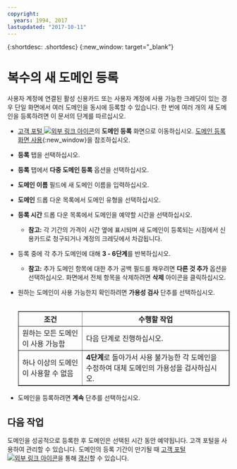 ```yaml
---
copyright:
  years: 1994, 2017
lastupdated: "2017-10-11"
---
```


{:shortdesc: .shortdesc}
{:new_window: target="_blank"}

# 복수의 새 도메인 등록

사용자 계정에 연결된 활성 신용카드 또는 사용자 계정에 사용 가능한 크레딧이 있는 경우 단일 화면에서 여러 도메인을 동시에 등록할 수 있습니다. 한 번에 여러 개의 새 도메인을 등록하려면 이 문서의 단계를 따르십시오. 

* [고객 포털 ![외부 링크 아이콘](../../icons/launch-glyph.svg "외부 링크 아이콘")](https://control.softlayer.com/)의 **도메인 등록** 화면으로 이동하십시오. [도메인 등록 화면 사용](use-domain-reg-screen.html){:new_window}을 참조하십시오. 
* **등록** 탭을 선택하십시오. 
* **등록** 탭에서 **다중 도메인 등록** 옵션을 선택하십시오. 
* **도메인 이름** 필드에 새 도메인 이름을 입력하십시오. 
* **도메인** 드롭 다운 목록에서 도메인 유형을 선택하십시오. 
* **등록 시간** 드롭 다운 목록에서 도메인을 예약할 시간을 선택하십시오. 

    * **참고:** 각 기간의 가격이 시간 옆에 표시되며 새 도메인이 등록되는 시점에서 신용카드로 청구되거나 계정의 크레딧에서 차감됩니다. 

* 등록 중에 각 추가 도메인에 대해 **3 - 6단계**를 반복하십시오. 

    * **참고:** 추가 도메인 항목에 대한 추가 공백 필드를 채우려면 **다른 것 추가** 옵션을 선택하십시오. 화면에서 전체 항목을 삭제하려면 **삭제** 아이콘을 클릭하십시오. 

* 원하는 도메인이 사용 가능한지 확인하려면 **가용성 검사** 단추를 선택하십시오. <br><br><table border="1"><tbody><tr><th>조건</th><th>수행할 작업</th></tr><tr><td>원하는 모든 도메인이 사용 가능함</td><td>다음 단계로 진행하십시오. </td></tr><tr><td>하나 이상의 도메인이 사용할 수 없음</td><td><strong>4단계</strong>로 돌아가서 사용 불가능한 각 도메인을 수정하여 대체 도메인의 가용성을 검사하십시오. </td></tr></tbody></table>
* 도메인을 등록하려면 **계속** 단추를 선택하십시오. 

## 다음 작업

도메인을 성공적으로 등록한 후 도메인은 선택된 시간 동안 예약됩니다. 고객 포털을 사용하여 관리할 수 있습니다. 도메인의 등록 기간이 만기될 때 [고객 포털 ![외부 링크 아이콘](../../icons/launch-glyph.svg "외부 링크 아이콘")](https://control.softlayer.com/)을 통해 [갱신](renew-multiple-existing-domains.html)할 수 있습니다. 
